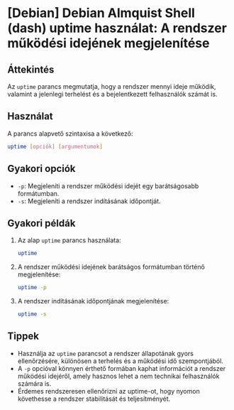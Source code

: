 # [Debian] Debian Almquist Shell (dash) uptime használat: A rendszer működési idejének megjelenítése

## Áttekintés
Az `uptime` parancs megmutatja, hogy a rendszer mennyi ideje működik, valamint a jelenlegi terhelést és a bejelentkezett felhasználók számát is.

## Használat
A parancs alapvető szintaxisa a következő:

```sh
uptime [opciók] [argumentumok]
```

## Gyakori opciók
- `-p`: Megjeleníti a rendszer működési idejét egy barátságosabb formátumban.
- `-s`: Megjeleníti a rendszer indításának időpontját.

## Gyakori példák
1. Az alap `uptime` parancs használata:
   ```sh
   uptime
   ```

2. A rendszer működési idejének barátságos formátumban történő megjelenítése:
   ```sh
   uptime -p
   ```

3. A rendszer indításának időpontjának megjelenítése:
   ```sh
   uptime -s
   ```

## Tippek
- Használja az `uptime` parancsot a rendszer állapotának gyors ellenőrzésére, különösen a terhelés és a működési idő szempontjából.
- A `-p` opcióval könnyen érthető formában kaphat információt a rendszer működési idejéről, amely hasznos lehet a nem technikai felhasználók számára is.
- Érdemes rendszeresen ellenőrizni az uptime-ot, hogy nyomon követhesse a rendszer stabilitását és teljesítményét.